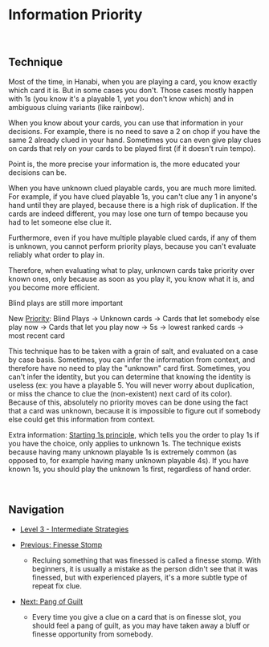 # Information Priority

<br />

## Technique

Most of the time, in Hanabi, when you are playing a card, you know exactly which card it is. But in some cases you don't. Those cases mostly happen with 1s (you know it's a playable 1, yet you don't know which) and in ambiguous cluing variants (like rainbow).

When you know about your cards, you can use that information in your decisions. For example, there is no need to save a 2 on chop if you have the same 2 already clued in your hand. Sometimes you can even give play clues on cards that rely on your cards to be played first (if it doesn't ruin tempo).

Point is, the more precise your information is, the more educated your decisions can be.

When you have unknown clued playable cards, you are much more limited. For example, if you have clued playable 1s, you can't clue any 1 in anyone's hand until they are played, because there is a high risk of duplication. If the cards are indeed different, you may lose one turn of tempo because you had to let someone else clue it.

Furthermore, even if you have multiple playable clued cards, if any of them is unknown, you cannot perform priority plays, because you can't evaluate reliably what order to play in.

Therefore, when evaluating what to play, unknown cards take priority over known ones, only because as soon as you play it, you know what it is, and you become more efficient.

Blind plays are still more important

New [Priority](https://github.com/agilbert1412/HanabiStrategy/blob/master/Strategy/Level%202%20-%20Beginner/19%20-%20Priority.md): Blind Plays -> Unknown cards -> Cards that let somebody else play now -> Cards that let you play now -> 5s -> lowest ranked cards -> most recent card

This technique has to be taken with a grain of salt, and evaluated on a case by case basis. Sometimes, you can infer the information from context, and therefore have no need to play the "unknown" card first. Sometimes, you can't infer the identity, but you can determine that knowing the identity is useless (ex: you have a playable 5. You will never worry about duplication, or miss the chance to clue the (non-existent) next card of its color). Because of this, absolutely no priority moves can be done using the fact that a card was unknown, because it is impossible to figure out if somebody else could get this information from context.

Extra information: [Starting 1s principle](https://github.com/agilbert1412/HanabiStrategy/blob/master/Strategy/Level%202%20-%20Beginner/12%20-%20Starting%201s.md), which tells you the order to play 1s if you have the choice, only applies to unknown 1s. The technique exists because having many unknown playable 1s is extremely common (as opposed to, for example having many unknown playable 4s). If you have known 1s, you should play the unknown 1s first, regardless of hand order.

<br />

## Navigation

* [Level 3 - Intermediate Strategies](https://github.com/agilbert1412/HanabiStrategy/blob/master/Strategy/Level%203%20-%20Intermediate/Level%203%20-%20Intermediate.md)

* [Previous: Finesse Stomp](https://github.com/agilbert1412/HanabiStrategy/blob/master/Strategy/Level%203%20-%20Intermediate/47%20-%20Finesse%20Stomp.md)
	* Recluing something that was finessed is called a finesse stomp. With beginners, it is usually a mistake as the person didn't see that it was finessed, but with experienced players, it's a more subtle type of repeat fix clue.

* [Next: Pang of Guilt](https://github.com/agilbert1412/HanabiStrategy/blob/master/Strategy/Level%203%20-%20Intermediate/49%20-%20Pang%20of%20Guilt.md)
	* Every time you give a clue on a card that is on finesse slot, you should feel a pang of guilt, as you may have taken away a bluff or finesse opportunity from somebody.
